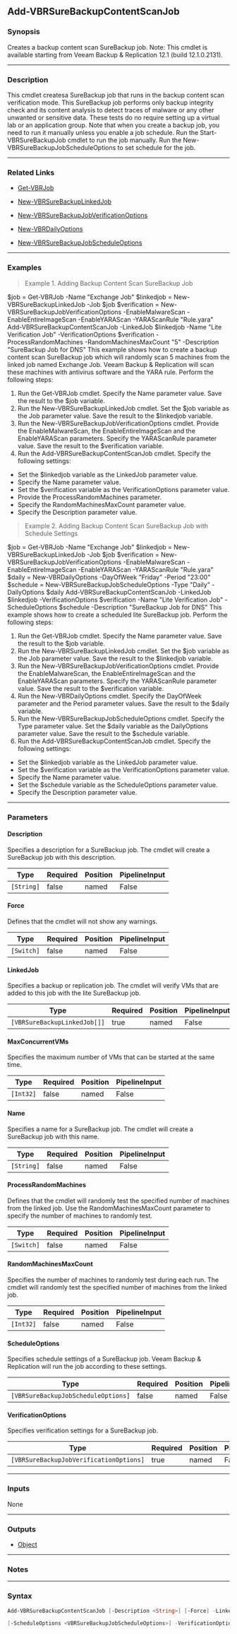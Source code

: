 Add-VBRSureBackupContentScanJob
-------------------------------

### Synopsis
Creates a backup content scan SureBackup job.
Note: This cmdlet is available starting from Veeam Backup & Replication 12.1 (build 12.1.0.2131).

---

### Description

This cmdlet createsa SureBackup job that runs in the backup content scan verification mode. This SureBackup job performs only backup integrity check and its content analysis to detect traces of malware or any other unwanted or sensitive data. These tests do no require setting up a virtual lab or an application group.
Note that when you create a backup job, you need to run it manually unless you enable a job schedule.
Run the Start-VBRSureBackupJob cmdlet to run the job manually.
Run the New-VBRSureBackupJobScheduleOptions to set schedule for the job.

---

### Related Links
* [Get-VBRJob](Get-VBRJob)

* [New-VBRSureBackupLinkedJob](New-VBRSureBackupLinkedJob)

* [New-VBRSureBackupJobVerificationOptions](New-VBRSureBackupJobVerificationOptions)

* [New-VBRDailyOptions](New-VBRDailyOptions)

* [New-VBRSureBackupJobScheduleOptions](New-VBRSureBackupJobScheduleOptions)

---

### Examples
> Example 1. Adding Backup Content Scan SureBackup Job

$job = Get-VBRJob -Name "Exchange Job"
$linkedjob = New-VBRSureBackupLinkedJob -Job $job
$verification = New-VBRSureBackupJobVerificationOptions -EnableMalwareScan -EnableEntireImageScan -EnableYARAScan -YARAScanRule "Rule.yara"
Add-VBRSureBackupContentScanJob -LinkedJob $linkedjob -Name "Lite Verification Job" -VerificationOptions $verification -ProcessRandomMachines -RandomMachinesMaxCount "5" -Description "SureBackup Job for DNS"
This example shows how to create a backup content scan SureBackup job which will randomly scan 5 machines from the linked job named Exchange Job. Veeam Backup & Replication will scan these machines with antivirus software and the YARA rule.
Perform the following steps:
1. Run the Get-VBRJob cmdlet. Specify the Name parameter value. Save the result to the $job variable.
2. Run the New-VBRSureBackupLinkedJob cmdlet. Set the $job variable as the Job parameter value. Save the result to the $linkedjob variable.
3. Run the New-VBRSureBackupJobVerificationOptions cmdlet. Provide the EnableMalwareScan, the EnableEntireImageScan and the EnableYARAScan parameters. Specify the YARAScanRule parameter value. Save the result to the $verification variable.
4. Run the Add-VBRSureBackupContentScanJob cmdlet. Specify the following settings:
- Set the $linkedjob variable as the LinkedJob parameter value.
- Specify the Name parameter value.
- Set the $verification variable as the VerificationOptions parameter value.
- Provide the ProcessRandomMachines parameter.
- Specify the RandomMachinesMaxCount parameter value.
- Specify the Description parameter value.
> Example 2. Adding Backup Content Scan SureBackup Job with Schedule Settings

$job = Get-VBRJob -Name "Exchange Job"
$linkedjob = New-VBRSureBackupLinkedJob -Job $job
$verification = New-VBRSureBackupJobVerificationOptions -EnableMalwareScan -EnableEntireImageScan -EnableYARAScan -YARAScanRule "Rule.yara"
$daily = New-VBRDailyOptions -DayOfWeek "Friday" -Period "23:00"
$schedule = New-VBRSureBackupJobScheduleOptions -Type "Daily" -DailyOptions $daily
Add-VBRSureBackupContentScanJob -LinkedJob $linkedjob -VerificationOptions $verification -Name "Lite Verification Job" -ScheduleOptions $schedule -Description "SureBackup Job for DNS"
This example shows how to create a scheduled lite SureBackup job.
Perform the following steps:
1. Run the Get-VBRJob cmdlet. Specify the Name parameter value. Save the result to the $job variable.
2. Run the New-VBRSureBackupLinkedJob cmdlet. Set the $job variable as the Job parameter value. Save the result to the $linkedjob variable.
3. Run the New-VBRSureBackupJobVerificationOptions cmdlet. Provide the EnableMalwareScan, the EnableEntireImageScan and the EnableYARAScan parameters. Specify the YARAScanRule parameter value. Save the result to the $verification variable.
4. Run the New-VBRDailyOptions cmdlet. Specify the DayOfWeek parameter and the Period parameter values. Save the result to the $daily variable.
5. Run the New-VBRSureBackupJobScheduleOptions cmdlet. Specify the Type parameter value. Set the $daily variable as the DailyOptions parameter value. Save the result to the $schedule variable.
6.	Run the Add-VBRSureBackupContentScanJob cmdlet. Specify the following settings:
- Set the $linkedjob variable as the LinkedJob parameter value.
- Set the $verification variable as the VerificationOptions parameter value.
- Specify the Name parameter value.
- Set the $schedule variable as the ScheduleOptions parameter value.
- Specify the Description parameter value.

---

### Parameters
#### **Description**
Specifies a description for a SureBackup job. The cmdlet will create a SureBackup job with this description.

|Type      |Required|Position|PipelineInput|
|----------|--------|--------|-------------|
|`[String]`|false   |named   |False        |

#### **Force**
Defines that the cmdlet will not show any warnings.

|Type      |Required|Position|PipelineInput|
|----------|--------|--------|-------------|
|`[Switch]`|false   |named   |False        |

#### **LinkedJob**
Specifies a backup or replication job. The cmdlet will verify VMs that are added to this job with the lite SureBackup job.

|Type                        |Required|Position|PipelineInput|
|----------------------------|--------|--------|-------------|
|`[VBRSureBackupLinkedJob[]]`|true    |named   |False        |

#### **MaxConcurrentVMs**
Specifies the maximum number of VMs that can be started at the same time.

|Type     |Required|Position|PipelineInput|
|---------|--------|--------|-------------|
|`[Int32]`|false   |named   |False        |

#### **Name**
Specifies a name for a SureBackup job. The cmdlet will create a SureBackup job with this name.

|Type      |Required|Position|PipelineInput|
|----------|--------|--------|-------------|
|`[String]`|false   |named   |False        |

#### **ProcessRandomMachines**
Defines that the cmdlet will randomly test the specified number of machines from the linked job.
Use the RandomMachinesMaxCount parameter to specify the number of machines to randomly test.

|Type      |Required|Position|PipelineInput|
|----------|--------|--------|-------------|
|`[Switch]`|false   |named   |False        |

#### **RandomMachinesMaxCount**
Specifies the number of machines to randomly test during each run. The cmdlet will randomly test the specified number of machines from the linked job.

|Type     |Required|Position|PipelineInput|
|---------|--------|--------|-------------|
|`[Int32]`|false   |named   |False        |

#### **ScheduleOptions**
Specifies schedule settings of a SureBackup job. Veeam Backup & Replication will run the job according to these settings.

|Type                               |Required|Position|PipelineInput|
|-----------------------------------|--------|--------|-------------|
|`[VBRSureBackupJobScheduleOptions]`|false   |named   |False        |

#### **VerificationOptions**
Specifies verification settings for a SureBackup job.

|Type                                   |Required|Position|PipelineInput|
|---------------------------------------|--------|--------|-------------|
|`[VBRSureBackupJobVerificationOptions]`|true    |named   |False        |

---

### Inputs
None

---

### Outputs
* [Object](https://learn.microsoft.com/en-us/dotnet/api/System.Object)

---

### Notes

---

### Syntax
```PowerShell
Add-VBRSureBackupContentScanJob [-Description <String>] [-Force] -LinkedJob <VBRSureBackupLinkedJob[]> [-MaxConcurrentVMs <Int32>] [-Name <String>] [-ProcessRandomMachines] [-RandomMachinesMaxCount <Int32>] 
```
```PowerShell
[-ScheduleOptions <VBRSureBackupJobScheduleOptions>] -VerificationOptions <VBRSureBackupJobVerificationOptions> [<CommonParameters>]
```

